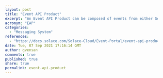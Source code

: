 ```yaml
---
layout: post
title: "Event API Product"
excerpt: "An Event API Product can be composed of events from either Solace PubSub+ Event Broker or Kafka for external developers for consumption, enabling them to build event-driven applications that can subscribe to and/or publish the specified events"
acronym: "EAP"
categories:
  - "Messaging System"
references:
  - "https://docs.solace.com/Solace-Cloud/Event-Portal/event-api-products.htm"
date: Tue, 07 Sep 2021 17:16:14 GMT
author: gvensan
comments: true
published: true
share: true
permalink: event-api-product
---
```

